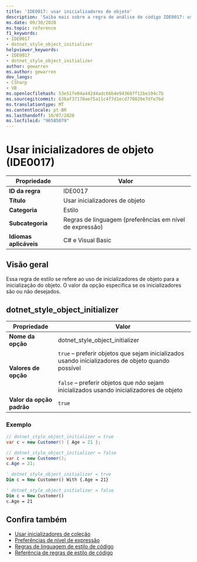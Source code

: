 ```yaml
---
title: 'IDE0017: usar inicializadores de objeto'
description: 'Saiba mais sobre a regra de análise de código IDE0017: usar inicializadores de objeto'
ms.date: 09/30/2020
ms.topic: reference
f1_keywords:
- IDE0017
- dotnet_style_object_initializer
helpviewer_keywords:
- IDE0017
- dotnet_style_object_initializer
author: gewarren
ms.author: gewarren
dev_langs:
- CSharp
- VB
ms.openlocfilehash: 53e51fe04a442d4adc66b4e943687f12be104c7b
ms.sourcegitcommit: 636af37170ae75a11c4f7d1ecd770820e7dfe7bd
ms.translationtype: MT
ms.contentlocale: pt-BR
ms.lasthandoff: 10/07/2020
ms.locfileid: "96585079"
---
```

# <a name="use-object-initializers-ide0017"></a>Usar inicializadores de objeto (IDE0017)

|Propriedade|Valor|
|-|-|
| **ID da regra** | IDE0017 |
| **Título** | Usar inicializadores de objeto |
| **Categoria** | Estilo |
| **Subcategoria** | Regras de linguagem (preferências em nível de expressão) |
| **Idiomas aplicáveis** | C# e Visual Basic |

## <a name="overview"></a>Visão geral

Essa regra de estilo se refere ao uso de inicializadores de objeto para a inicialização do objeto. O valor da opção especifica se os inicializadores são ou não desejados.

## <a name="dotnet_style_object_initializer"></a>dotnet_style_object_initializer

|Propriedade|Valor|
|-|-|
| **Nome da opção** | dotnet_style_object_initializer
| **Valores de opção** | `true` – preferir objetos que sejam inicializados usando inicializadores de objeto quando possível<br /><br />`false` – preferir objetos que *não* sejam inicializados usando inicializadores de objeto |
| **Valor da opção padrão** | `true` |

### <a name="example"></a>Exemplo

```csharp
// dotnet_style_object_initializer = true
var c = new Customer() { Age = 21 };

// dotnet_style_object_initializer = false
var c = new Customer();
c.Age = 21;
```

```vb
' dotnet_style_object_initializer = true
Dim c = New Customer() With {.Age = 21}

' dotnet_style_object_initializer = false
Dim c = New Customer()
c.Age = 21
```

## <a name="see-also"></a>Confira também

- [Usar inicializadores de coleção](ide0028.md)
- [Preferências de nível de expressão](expression-level-preferences.md)
- [Regras de linguagem de estilo de código](language-rules.md)
- [Referência de regras de estilo de código](index.md)
